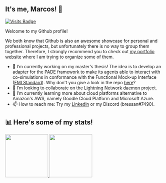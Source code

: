 ## It's me, Marcos! 👋

[![Visits Badge](https://badges.pufler.dev/visits/bressanmarcos/bressanmarcos)](https://badges.pufler.dev)

Welcome to my Github profile!

We both know that Github is also an awesome showcase for personal and professional projects, but unfortunately there is no way to group them together.
Therefore, I strongly recommend you to check out [my portfolio website](https://bressanmarcos.github.io) where I am trying to organize some of them.

- 🔭 I’m currently working on my master's thesis! The idea is to develop an adapter for the [PADE](https://github.com/grei-ufc/pade) framework to make its agents able to interact with co-simulations in conformance with the Functional Mock-up Interface ([FMI Standard](https://fmi-standard.org)). Why don't you give a look in the repo [here](https://github.com/bressanmarcos/pade-fmi)?
- 👯 I’m looking to collaborate on the [Lightning Network daemon](https://github.com/lightningnetwork/lnd) project.
- 🌱 I’m currently learning more about cloud platforms alternative to Amazon's AWS, namely Goodle Cloud Platform and Microsoft Azure.
- 📫 How to reach me: Try my [Linkedin](https://linkedin.com/in/bressanmarcos) or my Discord (bressan#7490). 


## 📊 Here's some of my stats!

<a href="https://github.com/bressanmarcos">
  <img align="" height="137px" src="https://github-readme-stats.vercel.app/api?username=bressanmarcos&&show_icons=true&hide_title=true" />
  <img align="" height="137px" src="https://github-readme-stats.vercel.app/api/top-langs/?username=bressanmarcos&hide_title=true&hide_border=true&layout=compact" />
</a>
